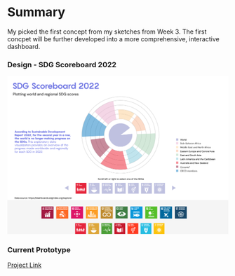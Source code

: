 # Summary
My picked the first concept from my sketches from Week 3. The first concpet will be further developed into a more comprehensive, interactive dashboard.

### Design - SDG Scoreboard 2022
<img src="./week04_design/Design.png" width="800" alt="Sketch1">

### Current Prototype
[Project Link](http://muons.com/msdv-ms1-quantitative/)
